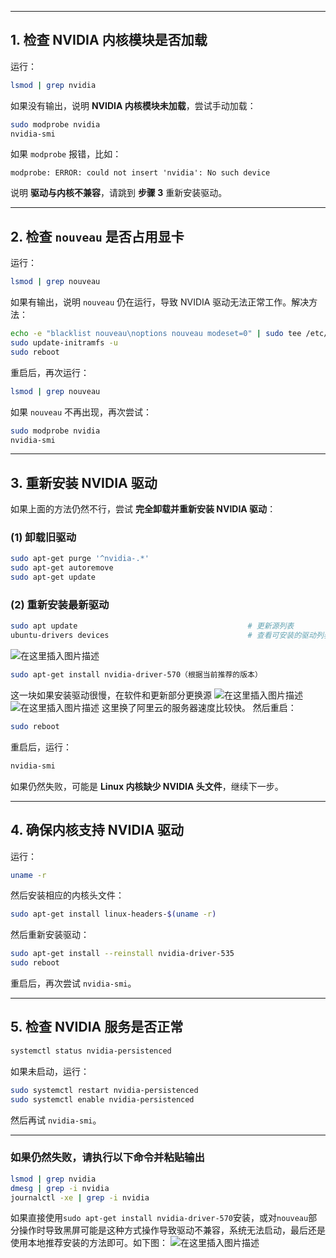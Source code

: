 


---

## **1. 检查 NVIDIA 内核模块是否加载**
运行：
```bash
lsmod | grep nvidia
```
如果没有输出，说明 **NVIDIA 内核模块未加载**，尝试手动加载：
```bash
sudo modprobe nvidia
nvidia-smi
```
如果 `modprobe` 报错，比如：
```
modprobe: ERROR: could not insert 'nvidia': No such device
```
说明 **驱动与内核不兼容**，请跳到 **步骤 3** 重新安装驱动。

---

## **2. 检查 `nouveau` 是否占用显卡**
运行：
```bash
lsmod | grep nouveau
```
如果有输出，说明 `nouveau` 仍在运行，导致 NVIDIA 驱动无法正常工作。解决方法：
```bash
echo -e "blacklist nouveau\noptions nouveau modeset=0" | sudo tee /etc/modprobe.d/blacklist-nouveau.conf
sudo update-initramfs -u
sudo reboot
```
重启后，再次运行：
```bash
lsmod | grep nouveau
```
如果 `nouveau` 不再出现，再次尝试：
```bash
sudo modprobe nvidia
nvidia-smi
```

---

## **3. 重新安装 NVIDIA 驱动**
如果上面的方法仍然不行，尝试 **完全卸载并重新安装 NVIDIA 驱动**：

### **(1) 卸载旧驱动**
```bash
sudo apt-get purge '^nvidia-.*'
sudo apt-get autoremove
sudo apt-get update
```

### **(2) 重新安装最新驱动**
```bash
sudo apt update                                      # 更新源列表
ubuntu-drivers devices                               # 查看可安装的驱动列表（见下图选择recommended那项
```
![在这里插入图片描述](https://i-blog.csdnimg.cn/direct/5bf6863a247f40e1b9b002efac8d1e69.png)

```bash
sudo apt-get install nvidia-driver-570（根据当前推荐的版本）
```
这一块如果安装驱动很慢，在软件和更新部分更换源
![在这里插入图片描述](https://i-blog.csdnimg.cn/direct/72216c26a7164f3c9239f4f1e9732b8a.png)
![在这里插入图片描述](https://i-blog.csdnimg.cn/direct/00193562e4b34568a94335812cd76340.png)
这里换了阿里云的服务器速度比较快。
然后重启：
```bash
sudo reboot
```
重启后，运行：
```bash
nvidia-smi
```
如果仍然失败，可能是 **Linux 内核缺少 NVIDIA 头文件**，继续下一步。

---

## **4. 确保内核支持 NVIDIA 驱动**
运行：
```bash
uname -r
```
然后安装相应的内核头文件：
```bash
sudo apt-get install linux-headers-$(uname -r)
```
然后重新安装驱动：
```bash
sudo apt-get install --reinstall nvidia-driver-535
sudo reboot
```
重启后，再次尝试 `nvidia-smi`。

---

## **5. 检查 NVIDIA 服务是否正常**
```bash
systemctl status nvidia-persistenced
```
如果未启动，运行：
```bash
sudo systemctl restart nvidia-persistenced
sudo systemctl enable nvidia-persistenced
```
然后再试 `nvidia-smi`。

---

### **如果仍然失败，请执行以下命令并粘贴输出**
```bash
lsmod | grep nvidia
dmesg | grep -i nvidia
journalctl -xe | grep -i nvidia
```


如果直接使用`sudo apt-get install nvidia-driver-570`安装，或对`nouveau`部分操作时导致黑屏可能是这种方式操作导致驱动不兼容，系统无法启动，最后还是使用本地推荐安装的方法即可。如下图：
![在这里插入图片描述](https://i-blog.csdnimg.cn/direct/582121d0a5bf47f8b7533079e11a299e.png)
